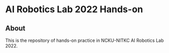 # AI Robotics Lab 2022 Hands-on
## About
This is the repository of hands-on practice in NCKU-NITKC AI Robotics Lab 2022.
